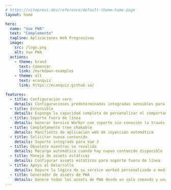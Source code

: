 ```yaml
---
# https://vitepress.dev/reference/default-theme-home-page
layout: home

hero:
  name: "Vue PWA"
  text: "Complemento"
  tagline: Aplicaciones Web Progresivas
  image:
    src: /logo.png
    alt: Vue PWA
  actions:
    - theme: brand
      text: Comenzar
      link: /markdown-examples
    - theme: alt
      text: ecanquiz
      link: https://ecanquiz.github.io/

features:
  - title: Configuración cero
    details: Configuraciones predeterminadas integradas sensibles para casos de uso común
  - title: Extensible
    details: Exponga la capacidad completa de personalizar el comportamiento del complemento
  - title: Soporte fuera de línea
    details: Generar Service Worker con soporte sin conexión (a través de Workbox)
  - title: Completamente tree shakable
    details: Manifiesto de aplicación web de inyección automática
  - title: Solicitar nuevo contenido
    details: Soporte integrado para Vue 3
  - title: Obsoleto mientras se revalida
    details: Recarga automática cuando hay nuevo contenido disponible
  - title: Manejo de assets estáticos
    details: Configurar assets estáticos para soporte fuera de línea
  - title: Apoyo al Desarrollo
    details: Depure la lógica de su service worked personalizado a medida que desarrolla su aplicación
  - title: Generador de assets de PWA
    details: Genere todos los assets de PWA desde un solo comando y una sola imagen de origen
---
```






